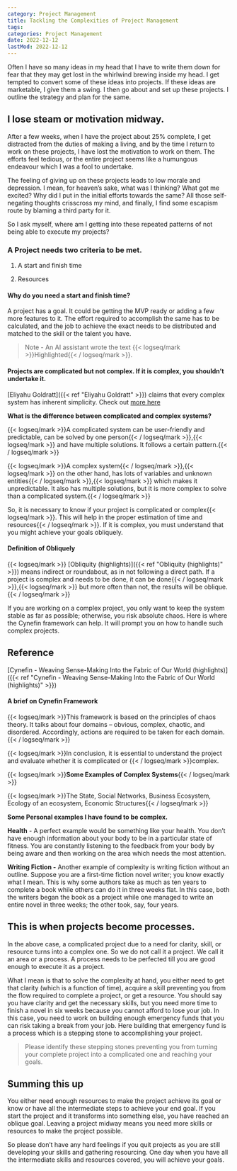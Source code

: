 ```yaml
---
category: Project Management
title: Tackling the Complexities of Project Management
tags:
categories: Project Management
date: 2022-12-12
lastMod: 2022-12-12
---
```

Often I have so many ideas in my head that I have to write them down for fear that they may get lost in the whirlwind brewing inside my head. I get tempted to convert some of these ideas into projects. If these ideas are marketable, I give them a swing. I then go about and set up these projects. I outline the strategy and plan for the same. 

## I lose steam or motivation midway.

After a few weeks, when I have the project about 25% complete, I get distracted from the duties of making a living, and by the time I return to work on these projects, I have lost the motivation to work on them. The efforts feel tedious, or the entire project seems like a humungous endeavour which I was a fool to undertake.

The feeling of giving up on these projects leads to low morale and depression. I mean, for heaven’s sake, what was I thinking? What got me excited? Why did I put in the initial efforts towards the same? All those self-negating thoughts crisscross my mind, and finally, I find some escapism route by blaming a third party for it. 

So I ask myself, where am I getting into these repeated patterns of not being able to execute my projects? 

### A Project needs two criteria to be met. 

1. A start and finish time

2. Resources 

#### Why do you need a start and finish time?

A project has a goal. It could be getting the MVP ready or adding a few more features to it. The effort required to accomplish the same has to be calculated, and the job to achieve the exact needs to be distributed and matched to the skill or the talent you have. 

> Note - An AI assistant wrote the text {{< logseq/mark >}}Highlighted{{< / logseq/mark >}}.

#### Projects are complicated but not complex. If it is complex, you shouldn’t undertake it.

[Eliyahu Goldratt]({{< ref "Eliyahu Goldratt" >}}) claims that every complex system has inherent simplicity. Check out [more here](https://manoj.montaigne.io/complex-system-could-be-easy-to-manage-as-there-is-less-degree-of-freedom)

**What is the difference between complicated and complex systems?**

{{< logseq/mark >}}A complicated system can be user-friendly and predictable, can be solved by one person{{< / logseq/mark >}},{{< logseq/mark >}} and have multiple solutions. It follows a certain pattern.{{< / logseq/mark >}}

{{< logseq/mark >}}A complex system{{< / logseq/mark >}},{{< logseq/mark >}} on the other hand, has lots of variables and unknown entities{{< / logseq/mark >}},{{< logseq/mark >}} which makes it unpredictable. It also has multiple solutions, but it is more complex to solve than a complicated system.{{< / logseq/mark >}}

So, it is necessary to know if your project is complicated or complex{{< logseq/mark >}}. This will help in the proper estimation of time and resources{{< / logseq/mark >}}. If it is complex, you must understand that you might achieve your goals obliquely.

#### Definition of Obliquely

{{< logseq/mark >}} [Obliquity (highlights)]({{< ref "Obliquity (highlights)" >}}) means indirect or roundabout, as in not following a direct path. If a project is complex and needs to be done, it can be done{{< / logseq/mark >}},{{< logseq/mark >}} but more often than not, the results will be oblique.{{< / logseq/mark >}}

If you are working on a complex project, you only want to keep the system stable as far as possible; otherwise, you risk absolute chaos. Here is where the Cynefin framework can help. It will prompt you on how to handle such complex projects.

## Reference
[Cynefin - Weaving Sense-Making Into the Fabric of Our World (highlights)]({{< ref "Cynefin - Weaving Sense-Making Into the Fabric of Our World (highlights)" >}})

#### A brief on Cynefin Framework

{{< logseq/mark >}}This framework is based on the principles of chaos theory. It talks about four domains – obvious, complex, chaotic, and disordered. Accordingly, actions are required to be taken for each domain.{{< / logseq/mark >}}

{{< logseq/mark >}}In conclusion, it is essential to understand the project and evaluate whether it is complicated or {{< / logseq/mark >}}complex. 

{{< logseq/mark >}}**Some Examples of Complex Systems**{{< / logseq/mark >}}

{{< logseq/mark >}}The State, Social Networks, Business Ecosystem, Ecology of an ecosystem, Economic Structures{{< / logseq/mark >}}



**Some Personal examples I have found to be complex.**

**Health**  - A perfect example would be something like your health. You don’t have enough information about your body to be in a particular state of fitness. You are constantly listening to the feedback from your body by being aware and then working on the area which needs the most attention. 

**Writing Fiction -** Another example of complexity is writing fiction without an outline. Suppose you are a first-time fiction novel writer; you know exactly what I mean. This is why some authors take as much as ten years to complete a book while others can do it in three weeks flat. In this case, both the writers began the book as a project while one managed to write an entire novel in three weeks; the other took, say, four years.

## This is when projects become processes. 

In the above case, a complicated project due to a need for clarity, skill, or resource turns into a complex one. So we do not call it a project. We call it an area or a process. A process needs to be perfected till you are good enough to execute it as a project.  

What I mean is that to solve the complexity at hand, you either need to get that clarity (which is a function of time), acquire a skill preventing you from the flow required to complete a project, or get a resource. You should say you have clarity and get the necessary skills, but you need more time to finish a novel in six weeks because you cannot afford to lose your job. In this case, you need to work on building enough emergency funds that you can risk taking a break from your job. Here building that emergency fund is a process which is a stepping stone to accomplishing your project.

> Please identify these stepping stones preventing you from turning your complete project into a complicated one and reaching your goals.

## Summing this up

You either need enough resources to make the project achieve its goal or know or have all the intermediate steps to achieve your end goal. If you start the project and it transforms into something else, you have reached an oblique goal. Leaving a project midway means you need more skills or resources to make the project possible. 

So please don’t have any hard feelings if you quit projects as you are still developing your skills and gathering resourcing. One day when you have all the intermediate skills and resources covered, you will achieve your goals.
